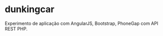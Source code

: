 dunkingcar
==========

Experimento de aplicação com AngularJS, Bootstrap, PhoneGap com API REST PHP.
